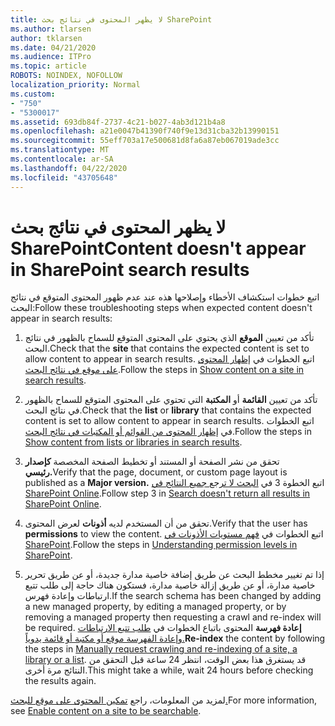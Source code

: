 ```yaml
---
title: لا يظهر المحتوى في نتائج بحث SharePoint
ms.author: tlarsen
author: tklarsen
ms.date: 04/21/2020
ms.audience: ITPro
ms.topic: article
ROBOTS: NOINDEX, NOFOLLOW
localization_priority: Normal
ms.custom:
- "750"
- "5300017"
ms.assetid: 693db84f-2737-4c21-b027-4ab3d121b4a8
ms.openlocfilehash: a21e0047b41390f740f9e13d31cba32b13990151
ms.sourcegitcommit: 55eff703a17e500681d8fa6a87eb067019ade3cc
ms.translationtype: MT
ms.contentlocale: ar-SA
ms.lasthandoff: 04/22/2020
ms.locfileid: "43705648"
---
```

# <a name="content-doesnt-appear-in-sharepoint-search-results"></a><span data-ttu-id="ac844-102">لا يظهر المحتوى في نتائج بحث SharePoint</span><span class="sxs-lookup"><span data-stu-id="ac844-102">Content doesn't appear in SharePoint search results</span></span>

<span data-ttu-id="ac844-103">اتبع خطوات استكشاف الأخطاء وإصلاحها هذه عند عدم ظهور المحتوى المتوقع في نتائج البحث:</span><span class="sxs-lookup"><span data-stu-id="ac844-103">Follow these troubleshooting steps when expected content doesn't appear in search results:</span></span>
  
1. <span data-ttu-id="ac844-104">تأكد من تعيين **الموقع** الذي يحتوي على المحتوى المتوقع للسماح بالظهور في نتائج البحث.</span><span class="sxs-lookup"><span data-stu-id="ac844-104">Check that the **site** that contains the expected content is set to allow content to appear in search results.</span></span> <span data-ttu-id="ac844-105">اتبع الخطوات في [إظهار المحتوى على موقع في نتائج البحث](https://docs.microsoft.com/sharepoint/make-site-content-searchable#show-content-on-a-site-in-search-results).</span><span class="sxs-lookup"><span data-stu-id="ac844-105">Follow the steps in [Show content on a site in search results](https://docs.microsoft.com/sharepoint/make-site-content-searchable#show-content-on-a-site-in-search-results).</span></span>

2. <span data-ttu-id="ac844-106">تأكد من تعيين **القائمة** أو **المكتبة** التي تحتوي على المحتوى المتوقع للسماح بالظهور في نتائج البحث.</span><span class="sxs-lookup"><span data-stu-id="ac844-106">Check that the **list** or **library** that contains the expected content is set to allow content to appear in search results.</span></span> <span data-ttu-id="ac844-107">اتبع الخطوات في [إظهار المحتوى من القوائم أو المكتبات في نتائج البحث](https://docs.microsoft.com/sharepoint/make-site-content-searchable#show-content-from-lists-or-libraries-in-search-results).</span><span class="sxs-lookup"><span data-stu-id="ac844-107">Follow the steps in [Show content from lists or libraries in search results](https://docs.microsoft.com/sharepoint/make-site-content-searchable#show-content-from-lists-or-libraries-in-search-results).</span></span>

3. <span data-ttu-id="ac844-108">تحقق من نشر الصفحة أو المستند أو تخطيط الصفحة المخصصة **كإصدار رئيسي.**</span><span class="sxs-lookup"><span data-stu-id="ac844-108">Verify that the page, document, or custom page layout is published as a **Major version.**</span></span> <span data-ttu-id="ac844-109">اتبع الخطوة 3 في [البحث لا ترجع جميع النتائج في SharePoint Online](https://go.microsoft.com/fwlink/?linkid=874525).</span><span class="sxs-lookup"><span data-stu-id="ac844-109">Follow step 3 in [Search doesn't return all results in SharePoint Online](https://go.microsoft.com/fwlink/?linkid=874525).</span></span>

4. <span data-ttu-id="ac844-110">تحقق من أن المستخدم لديه **أذونات** لعرض المحتوى.</span><span class="sxs-lookup"><span data-stu-id="ac844-110">Verify that the user has **permissions** to view the content.</span></span> <span data-ttu-id="ac844-111">اتبع الخطوات في [فهم مستويات الأذونات في SharePoint](https://docs.microsoft.com/sharepoint/understanding-permission-levels).</span><span class="sxs-lookup"><span data-stu-id="ac844-111">Follow the steps in [Understanding permission levels in SharePoint](https://docs.microsoft.com/sharepoint/understanding-permission-levels).</span></span>
    
5. <span data-ttu-id="ac844-112">إذا تم تغيير مخطط البحث عن طريق إضافة خاصية مدارة جديدة، أو عن طريق تحرير خاصية مدارة، أو عن طريق إزالة خاصية مدارة، فستكون هناك حاجة إلى طلب تتبع ارتباطات وإعادة فهرس.</span><span class="sxs-lookup"><span data-stu-id="ac844-112">If the search schema has been changed by adding a new managed property, by editing a managed property, or by removing a managed property then requesting a crawl and re-index will be required.</span></span> <span data-ttu-id="ac844-113">**إعادة فهرسة** المحتوى باتباع الخطوات في [طلب تتبع الارتباطات وإعادة الفهرسة موقع أو مكتبة أو قائمة يدوياً.](https://docs.microsoft.com/sharepoint/crawl-site-content)</span><span class="sxs-lookup"><span data-stu-id="ac844-113">**Re-index** the content by following the steps in [Manually request crawling and re-indexing of a site, a library or a list](https://docs.microsoft.com/sharepoint/crawl-site-content).</span></span> <span data-ttu-id="ac844-114">قد يستغرق هذا بعض الوقت، انتظر 24 ساعة قبل التحقق من النتائج مرة أخرى.</span><span class="sxs-lookup"><span data-stu-id="ac844-114">This might take a while, wait 24 hours before checking the results again.</span></span>

<span data-ttu-id="ac844-115">لمزيد من المعلومات، راجع [تمكين المحتوى على موقع للبحث.](https://docs.microsoft.com/sharepoint/make-site-content-searchable)</span><span class="sxs-lookup"><span data-stu-id="ac844-115">For more information, see [Enable content on a site to be searchable](https://docs.microsoft.com/sharepoint/make-site-content-searchable).</span></span> 
  
